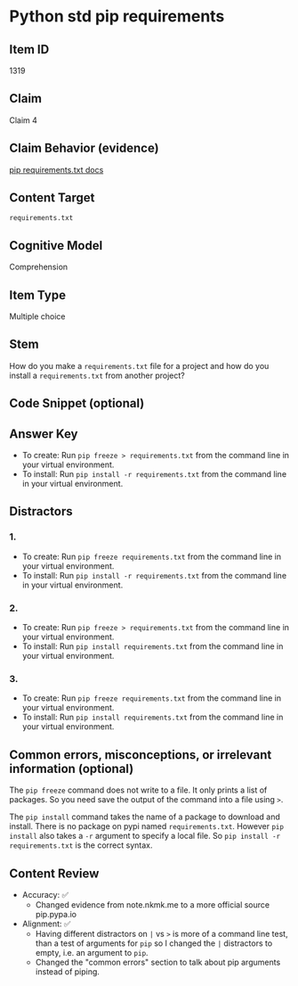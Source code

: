 # Python std pip requirements

## Item ID
1319

## Claim
Claim 4

## Claim Behavior (evidence)

[pip requirements.txt docs](https://pip.pypa.io/en/latest/user_guide/#requirements-files)

## Content Target
`requirements.txt`

## Cognitive Model 

Comprehension

## Item Type
Multiple choice

## Stem

How do you make a `requirements.txt` file for a project and how do you install a `requirements.txt` from another project?

## Code Snippet (optional)

## Answer Key
* To create: Run `pip freeze > requirements.txt` from the command line in your virtual environment.
* To install: Run `pip install -r requirements.txt` from the command line in your virtual environment.

## Distractors 
### 1.
* To create: Run `pip freeze requirements.txt` from the command line in your virtual environment.
* To install: Run `pip install -r requirements.txt` from the command line in your virtual environment.

### 2.
* To create: Run `pip freeze > requirements.txt` from the command line in your virtual environment.
* To install: Run `pip install requirements.txt` from the command line in your virtual environment. 

### 3.
* To create: Run `pip freeze requirements.txt` from the command line in your virtual environment.
* To install: Run `pip install requirements.txt` from the command line in your virtual environment.

## Common errors, misconceptions, or irrelevant information (optional)

The `pip freeze` command does not write to a file.  It only prints a list of packages.  So you need save the output of the command into a file using `>`.

The `pip install` command takes the name of a package to download and install.
There is no package on pypi named `requirements.txt`.  However `pip install` also takes a `-r` argument to specify a local file.  So `pip install -r requirements.txt` is the correct syntax.



## Content Review

- Accuracy: ✅
    * Changed evidence from note.nkmk.me to a more official source pip.pypa.io
- Alignment: ✅
    * Having different distractors on `|` vs `>` is more of a command line test, than a test of arguments for `pip` so I changed the `|` distractors to empty, i.e. an argument to `pip`.
    * Changed the "common errors" section to talk about pip arguments instead of piping.
